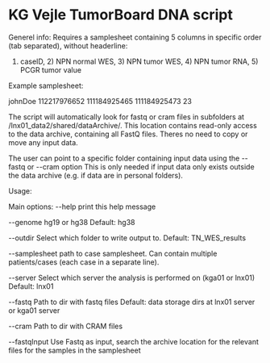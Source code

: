 # KG Vejle TumorBoard DNA script

Generel info:
Requires a samplesheet containing 5 columns in specific order (tab separated), without headerline:
1) caseID, 2) NPN normal WES, 3) NPN tumor WES, 4) NPN tumor RNA, 5) PCGR tumor value

Example samplesheet:

johnDoe 112217976652	111184925465	111184925473    23

The script will automatically look for fastq or cram files in subfolders at /lnx01_data2/shared/dataArchive/. This location contains read-only access to the data archive, containing all FastQ files. Theres no need to copy or move any input data.

The user can point to a specific folder containing input data using the --fastq or --cram option 
This is only needed if input data only exists outside the data archive (e.g. if data are in personal folders).

Usage:

Main options:
  --help                print this help message
  
  --genome              hg19 or hg38
                            Default: hg38

  --outdir              Select which folder to write output to.
                            Default: TN_WES_results

  --samplesheet         path to case samplesheet. Can contain multiple patients/cases (each case in a separate line). 

  --server              Select which server the analysis is performed on (kga01 or lnx01)
                            Default: lnx01

  --fastq               Path to dir with fastq files
                            Default: data storage dirs at lnx01 server or kga01 server

  --cram               Path to dir with CRAM files

  --fastqInput          Use Fastq as input, search the archive location for the relevant files for the samples in the samplesheet
